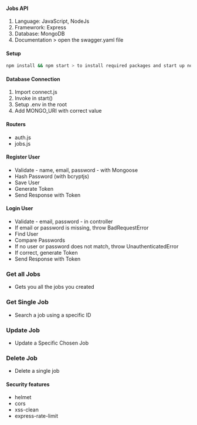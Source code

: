 #### Jobs API

1. Language: JavaScript, NodeJs
2. Framewrork: Express
3. Database: MongoDB
4. Documentation > open the swagger.yaml file

#### Setup

```bash
npm install && npm start > to install required packages and start up nodemon
```

#### Database Connection

1. Import connect.js
2. Invoke in start()
3. Setup .env in the root
4. Add MONGO_URI with correct value

#### Routers

- auth.js
- jobs.js

#### Register User

- Validate - name, email, password - with Mongoose
- Hash Password (with bcryptjs)
- Save User
- Generate Token
- Send Response with Token

#### Login User

- Validate - email, password - in controller
- If email or password is missing, throw BadRequestError
- Find User
- Compare Passwords
- If no user or password does not match, throw UnauthenticatedError
- If correct, generate Token
- Send Response with Token

### Get all Jobs
- Gets you all the jobs you created

### Get Single Job
- Search a job using a specific ID

### Update Job
- Update a Specific Chosen Job

### Delete Job
- Delete a single job

#### Security features

- helmet
- cors
- xss-clean
- express-rate-limit




